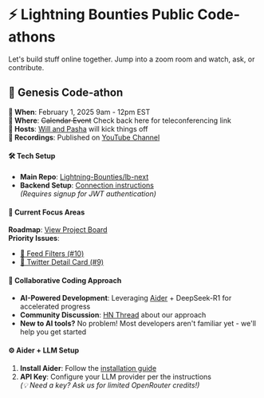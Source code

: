 # ⚡ Lightning Bounties Public Code-athons

Let's build stuff online together. Jump into a zoom room and watch, ask, or contribute.

## 🚀 Genesis Code-athon
**📅 When**: February 1, 2025 9am - 12pm EST  
**🔗 Where**: ~~Calendar Event~~ Check back here for teleconferencing link  
**👥 Hosts**: [Will and Pasha](https://www.lightningbounties.com/team) will kick things off  
**🎥 Recordings**: Published on [YouTube Channel](https://www.youtube.com/@LightningBounties)


#### 🛠️ Tech Setup
- **Main Repo**: [Lightning-Bounties/lb-next](https://github.com/Lightning-Bounties/lb-next)
- **Backend Setup**: [Connection instructions](https://docs.lightningbounties.com/docs/solve-a-bounty/working-on-opensource-frontend-lb-next)  
  *(Requires signup for JWT authentication)*

#### 📌 Current Focus Areas
**Roadmap**: [View Project Board](https://github.com/orgs/Lightning-Bounties/projects/2/views/1)  
**Priority Issues**:
- [🔧 Feed Filters (#10)](https://github.com/Lightning-Bounties/progress-tracker/issues/10)
- [🔧 Twitter Detail Card (#9)](https://github.com/Lightning-Bounties/progress-tracker/issues/9)

#### 🌟 Collaborative Coding Approach
- **AI-Powered Development**: Leveraging [Aider](https://aider.chat) + DeepSeek-R1 for accelerated progress  
- **Community Discussion**: [HN Thread](https://news.ycombinator.com/item?id=42852866) about our approach  
- **New to AI tools?** No problem! Most developers aren't familiar yet - we'll help you get started

#### ⚙️ Aider + LLM Setup
1. **Install Aider**: Follow the [installation guide](https://aider.chat/docs/install.html)
2. **API Key**: Configure your LLM provider per the instructions  
   *(💡 Need a key? Ask us for limited OpenRouter credits!)*
